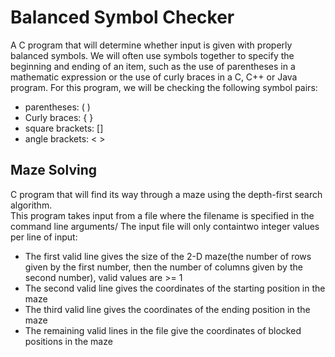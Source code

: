 # Balanced Symbol Checker
A C program that will determine whether input is given with properly balanced symbols. 
We will often use symbols together to specify the beginning and ending of an item, such as the use of parentheses in a
mathematic expression or the use of curly braces in a C, C++ or Java program. For this program, we will be checking the 
following symbol pairs: 
* parentheses: ( ) 
* Curly braces: { } 
* square brackets: []
* angle brackets: < >

## Maze Solving ##
C program that will find its way through a maze using the depth-first search algorithm.  
This program takes input from a file where the filename is specified in the command line arguments/
The input file will only containtwo integer values per line of input:
* The first valid line gives the size of the 2-D maze(the number of rows given by the first number, 
then the number of columns given by the second number), valid values are >= 1
* The second valid line gives the coordinates of the starting position in the maze
* The third valid line gives the coordinates of the ending position in the maze
* The remaining valid lines in the file give the coordinates of blocked positions in the maze 
